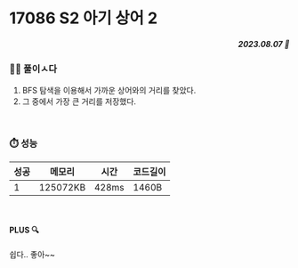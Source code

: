 # 17086 S2 아기 상어 2
##### <p align="right"> 2023.08.07 📆 </p> 

 
### 👩‍🏫 풀이ㅅ다
1. BFS 탐색을 이용해서 가까운 상어와의 거리를 찾았다.
2. 그 중에서 가장 큰 거리를 저장했다.

<br>

### ⏱️ 성능

성공 |메모리 | 시간 | 코드길이
---|---|---|---|
1|125072KB|428ms|1460B

<br>

#### PLUS 🔍
쉽다.. 좋아~~

